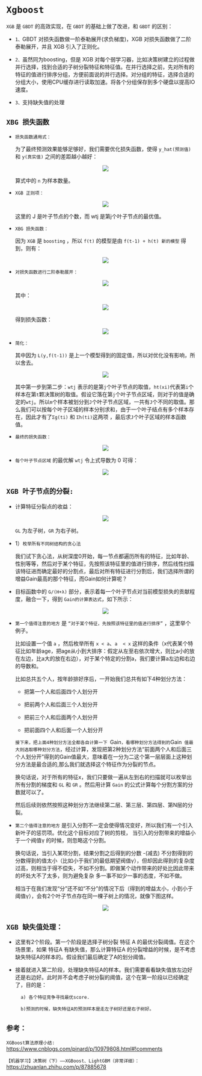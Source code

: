 # `Xgboost`

`XGB` 是 `GBDT` 的高效实现，在 `GBDT` 的基础上做了改进，和 `GBDT` 的区别：

* `1、`GBDT 对损失函数做一阶泰勒展开(求负梯度)，XGB 对损失函数做了二阶泰勒展开，并且 XGB 引入了正则化。

* `2、`虽然同为boosting，但是 XGB 对每个弱学习器，比如决策树建立的过程做并行选择，找到合适的子树分裂特征和特征值。在并行选择之前，先对所有的特征的值进行排序分组，方便前面说的并行选择。对分组的特征，选择合适的分组大小，使用CPU缓存进行读取加速。将各个分组保存到多个硬盘以提高IO速度。

* `3、`支持缺失值的处理

## `XBG 损失函数`

* `损失函数通用式：`
    
    为了最终预测效果能够足够好，我们需要优化损失函数，使得 `y_hat(预测值)` 和 `y(真实值)` 之间的差距越小越好： 

    <div align=center><img  src="./static/xgb_new/损失函数通用式.jpg"/></div>

    算式中的 `n` 为样本数量。

* `XGB 正则项：`

    <div align=center><img  src="./static/xgb_new/正则项.jpg"/></div>

    这里的 J 是叶子节点的个数，而 wtj 是第j个叶子节点的最优值。

* `XBG 损失函数：`

    因为 `XGB` 是 `boosting` ，所以 `f(t)` 的模型是由 `f(t-1) + h(t) 新的模型` 得到，则有：


    <div align=center><img  src="./static/xgb_new/损失函数2.jpg"/></div>


* `对损失函数进行二阶泰勒展开：`

    <div align=center><img  src="./static/xgb_new/二阶泰勒展开2.jpg"/></div>

    其中：
    <div align=center><img  src="./static/xgb_new/一阶导和二阶导.jpg"/></div>
    
    得到损失函数：

    <div align=center><img  src="./static/xgb_new/损失函数3.jpg"/></div>

* `简化：`

    其中因为 `L(y,f(t-1))` 是上一个模型得到的固定值，所以对优化没有影响，所以舍去。

    <div align=center><img  src="./static/xgb_new/损失函数4.jpg"/></div>


    其中第一步到第二步：`wtj` 表示的是第`j`个叶子节点的取值，`ht(xi)`代表第`i`个样本在第`t`颗决策树的取值。假设它落在第`j`个叶子节点区域，则对于的值是确定的`wtj`。所以`m`个样本被划分到`J`个叶子节点区域，一共有`J`个不同的取值。那么我们可以按每个叶子区域的样本分别求和，由于一个叶子结点有多个样本存在，因此才有了`Σg(ti)` 和 `Σh(ti)`这两项 ，最后求`J`个叶子区域的样本函数值。

* `最终的损失函数：`

    <div align=center><img  src="./static/xgb_new/损失函数5.jpg"/></div>


* `每个叶子节点区域` 的最优解 `wtj` 令上式导数为 0 可得：


    <div align=center><img  src="./static/xgb_new/最优解.jpg"/></div>




## `XGB 叶子节点的分裂: `

* 计算特征分裂点的收益：



    <div align=center><img  src="./static/xgb_new/节点分裂.png"/></div>

    `GL` 为左子树，`GR` 为右子树。



* 1）`枚举所有不同树结构的贪心法`

    我们试下贪心法，从树深度0开始，每一节点都遍历所有的特征，比如年龄、性别等等，然后对于某个特征，先按照该特征里的值进行排序，然后线性扫描该特征进而确定最好的分割点，最后对所有特征进行分割后，我们选择所谓的增益Gain最高的那个特征，而Gain如何计算呢？

* 目标函数中的 `G/(H+λ)` 部分，表示着每一个叶子节点对当前模型损失的贡献程度，融合一下，得到 `Gain的计算表达式`，如下所示：

    <div align=center><img  src="./static/7.png"/></div>


* `第一个值得注意的地方` 是 `“对于某个特征，先按照该特征里的值进行排序”` ，这里举个例子。

    比如设置一个值 `a` ，然后枚举所有 `x < a`、`a  < x` 这样的条件（x代表某个特征比如年龄age，把age从小到大排序：假定从左至右依次增大，则比a小的放在左边，比a大的放在右边），对于某个特定的分割a，我们要计算a左边和右边的导数和。

    比如总共五个人，按年龄排好序后，一开始我们总共有如下4种划分方法：

    * 把第一个人和后面四个人划分开

    * 把前两个人和后面三个人划分开

    * 把前三个人和后面两个人划分开

    * 把前面四个人和后面一个人划分开

    `接下来，把上面4种划分方法全都各自计算一下 `Gain` ，看哪种划分方法得到的 `Gain` 值最大则选取哪种划分方法`，经过计算，发现把第2种划分方法“前面两个人和后面三个人划分开”得到的Gain值最大，意味着在一分为二这个第一层层面上这种划分方法是最合适的,那么我们就选择这个特征作为分裂的节点。

    换句话说，对于所有的特征x，我们只要做一遍从左到右的扫描就可以枚举出所有分割的梯度和 `GL` 和 `GR` 。然后用计算 `Gain` 的公式计算每个分割方案的分数就可以了。

    然后后续则依然按照这种划分方法继续第二层、第三层、第四层、第N层的分裂。


* `第二个值得注意的地方` 是引入分割不一定会使得情况变好，所以我们有一个引入新叶子的惩罚项。优化这个目标对应了树的剪枝， 当引入的分割带来的增益小于一个阀值γ 的时候，则忽略这个分割。

    换句话说，当引入某项分割，结果分割之后得到的分数 -(减去) 不分割得到的分数得到的值太小（比如小于我们的最低期望阀值γ），但却因此得到的复杂度过高，则相当于得不偿失，不如不分割。即做某个动作带来的好处比因此带来的坏处大不了太多，则为避免复杂 多一事不如少一事的态度，不如不做。

    相当于在我们发现“分”还不如“不分”的情况下后（得到的增益太小，小到小于阈值γ），会有2个叶子节点存在同一棵子树上的情况，就像下图这样。

    <div align=center><img  src="./static/9.png"/></div>



## `XGB 缺失值处理：`


* 这里有2个阶段。第一个阶段是选择子树分裂 特征 A 的最优分裂阈值。在这个场景里，如果 特征A 有缺失值，那么计算特征A 的分裂增益的时候，是不考虑缺失特征A的样本的。假设我们最后确定了A的划分阈值。

* 接着就进入第二阶段，处理缺失特征A的样本。我们需要看看缺失值放左边好还是右边好。此时并不会考虑子树分裂的阈值，这个在第一阶段以已经确定了，目的是：

        a) 各个特征竞争寻找最优score. 

        b)预测的时候，缺失特征A的预测样本是走左子树好还是右子树好。


## `参考：`


`XGBoost算法原理小结:` https://www.cnblogs.com/pinard/p/10979808.html#!comments

`【机器学习】决策树（下）——XGBoost、LightGBM（非常详细）：`https://zhuanlan.zhihu.com/p/87885678